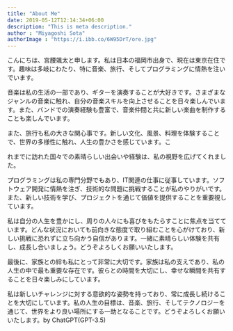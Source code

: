 ```yaml
---
title: "About Me"
date: 2019-05-12T12:14:34+06:00
description: "This is meta description."
author : "Miyagoshi Sota"
authorImage : "https://i.ibb.co/6W95DrT/ore.jpg"
---
```


こんにちは、宮腰颯太と申します。私は日本の福岡市出身で、現在は東京在住です。趣味は多岐にわたり、特に音楽、旅行、そしてプログラミングに情熱を注いでいます。

音楽は私の生活の一部であり、ギターを演奏することが大好きです。さまざまなジャンルの音楽に触れ、自分の音楽スキルを向上させることを日々楽しんでいます。また、バンドでの演奏経験も豊富で、音楽仲間と共に新しい楽曲を制作することも楽しんでいます。

また、旅行も私の大きな関心事です。新しい文化、風景、料理を体験することで、世界の多様性に触れ、人生の豊かさを感じています。こ

れまでに訪れた国々での素晴らしい出会いや経験は、私の視野を広げてくれました。

プログラミングは私の専門分野でもあり、IT関連の仕事に従事しています。ソフトウェア開発に情熱を注ぎ、技術的な問題に挑戦することが私のやりがいです。また、新しい技術を学び、プロジェクトを通じて価値を提供することを重要視しています。

私は自分の人生を豊かにし、周りの人々にも喜びをもたらすことに焦点を当てています。どんな状況においても前向きな態度で取り組むことを心がけており、新しい挑戦に恐れずに立ち向かう自信があります。一緒に素晴らしい体験を共有し、成長し合いましょう。どうぞよろしくお願いいたします。

最後に、家族との絆も私にとって非常に大切です。家族は私の支えであり、私の人生の中で最も重要な存在です。彼らとの時間を大切にし、幸せな瞬間を共有することを日々楽しみにしています。

私は新しいチャレンジに対する意欲的な姿勢を持っており、常に成長し続けることを大切にしています。私の人生の目標は、音楽、旅行、そしてテクノロジーを通じて、世界をより良い場所にする一助となることです。どうぞよろしくお願いいたします。by ChatGPT(GPT-3.5)